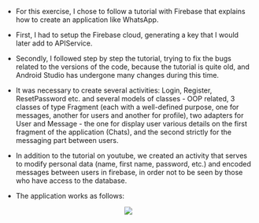  * For this exercise, I chose to follow a tutorial with Firebase that explains how to create an application like WhatsApp.
* First, I had to setup the Firebase cloud, generating a key that I would later add to APIService.
* Secondly, I followed step by step the tutorial, trying to fix the bugs related to the versions of the code, because the tutorial is quite old, and Android Studio has undergone many changes during this time.
* It was necessary to create several activities: Login, Register, ResetPassword etc. and several models of classes - OOP related, 3 classes of type Fragment (each with a well-defined purpose, one for messages, another for users and another for profile), two adapters for User and Message - the one for display user various details on the first fragment of the application (Chats), and the second strictly for the messaging part between users.
* In addition to the tutorial on youtube, we created an activity that serves to modify personal data (name, first name, password, etc.) and encoded messages between users in firebase, in order not to be seen by those who have access to the database. 

* The application works as follows:
 
 <div align="center">

![](howTheAppWorks.gif)
</div
